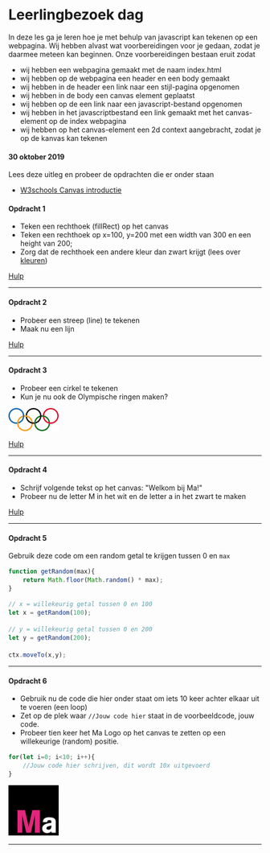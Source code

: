 # Leerlingbezoek dag

In deze les ga je leren hoe je met behulp van javascript kan tekenen op een webpagina. Wij hebben alvast wat voorbereidingen voor je gedaan, zodat je daarmee meteen kan beginnen. Onze voorbereidingen bestaan eruit zodat
- wij hebben een webpagina gemaakt met de naam index.html
- wij hebben op de webpagina een header en een body gemaakt
- wij hebben in de header een link naar een stijl-pagina opgenomen
- wij hebben in de body een canvas element geplaatst
- wij hebben op de een link naar een javascript-bestand opgenomen
- wij hebben in het javascriptbestand een link gemaakt met het canvas-element op de index webpagina
- wij hebben op het canvas-element een 2d context aangebracht, zodat je op de kanvas kan tekenen

#### 30 oktober 2019

Lees deze uitleg en probeer de opdrachten die er onder staan
* [W3schools Canvas introductie](https://www.w3schools.com/graphics/canvas_intro.asp)




#### Opdracht 1
- Teken een rechthoek (fillRect) op het canvas
- Teken een rechthoek op x=100, y=200 met een width van 300 en een height van 200;
- Zorg dat de rechthoek een andere kleur dan zwart krijgt (lees over [kleuren](https://www.w3schools.com/css/css_colors.asp))

[Hulp](https://www.w3schools.com/graphics/canvas_drawing.asp)

---

#### Opdracht 2
- Probeer een streep (line) te tekenen
- Maak nu een lijn  

[Hulp](https://www.w3schools.com/graphics/canvas_coordinates.asp)

---

#### Opdracht 3
- Probeer een cirkel te tekenen
- Kun je nu ook de Olympische ringen maken?

![Olympische ringen](assets/rings.png)

[Hulp](https://www.w3schools.com/graphics/canvas_coordinates.asp)

---

#### Opdracht 4
- Schrijf volgende tekst op het canvas: "Welkom bij Ma!"
- Probeer nu de letter M in het wit en de letter a in het zwart te maken

[Hulp](https://www.w3schools.com/graphics/canvas_text.asp)

---

#### Opdracht 5
Gebruik deze code om een random getal te krijgen tussen 0 en `max`

```javascript
function getRandom(max){
    return Math.floor(Math.random() * max);
}
```

```javascript
// x = willekeurig getal tussen 0 en 100
let x = getRandom(100);

// y = willekeurig getal tussen 0 en 200
let y = getRandom(200);

ctx.moveTo(x,y);
```

---

#### Opdracht 6

* Gebruik nu de code die hier onder staat om iets 10 keer achter elkaar uit te voeren (een loop)  
* Zet op de plek waar `//Jouw code hier` staat in de voorbeeldcode, jouw code.
* Probeer tien keer het Ma Logo op het canvas te zetten op een willekeurige (random) positie.

```javascript
for(let i=0; i<10; i++){
    //Jouw code hier schrijven, dit wordt 10x uitgevoerd
}
```

![Mediacollege Logo](assets/ma-logo.png)

---
